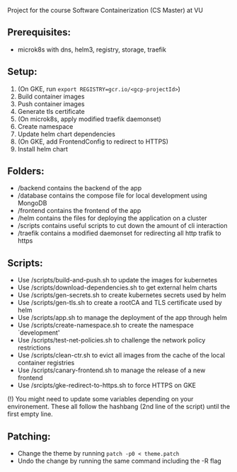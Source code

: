 Project for the course Software Containerization (CS Master) at VU

## Prerequisites:
 - microk8s with dns, helm3, registry, storage, traefik

## Setup:
 1. (On GKE, run `export REGISTRY=gcr.io/<gcp-projectId>`)
 2. Build container images
 3. Push container images
 4. Generate tls certificate
 5. (On microk8s, apply modified traefik daemonset)
 6. Create namespace
 7. Update helm chart dependencies
 8. (On GKE, add FrontendConfig to redirect to HTTPS)
 9. Install helm chart

## Folders:
 - /backend contains the backend of the app
 - /database contains the compose file for local development using MongoDB
 - /frontend contains the frontend of the app
 - /helm contains the files for deploying the application on a cluster
 - /scripts contains useful scripts to cut down the amount of cli interaction
 - /traefik contains a modified daemonset for redirecting all http trafik to https

## Scripts:
 - Use /scripts/build-and-push.sh to update the images for kubernetes
 - Use /scripts/download-dependencies.sh to get external helm charts
 - Use /scripts/gen-secrets.sh to create kubernetes secrets used by helm
 - Use /scripts/gen-tls.sh to create a rootCA and TLS certificate used by helm
 - Use /scripts/app.sh to manage the deployment of the app through helm
 - Use /scripts/create-namespace.sh to create the namespace `development'
 - Use /scripts/test-net-policies.sh to challenge the network policy restrictions
 - Use /scripts/clean-ctr.sh to evict all images from the cache of the local container registries
 - Use /scripts/canary-frontend.sh to manage the release of a new frontend
 - Use /srcipts/gke-redirect-to-https.sh to force HTTPS on GKE

 (!) You might need to update some variables depending on your environement.
     These all follow the hashbang (2nd line of the script) until the first empty line.

## Patching:
 - Change the theme by running `patch -p0 < theme.patch`
 - Undo the change by running the same command including the -R flag
